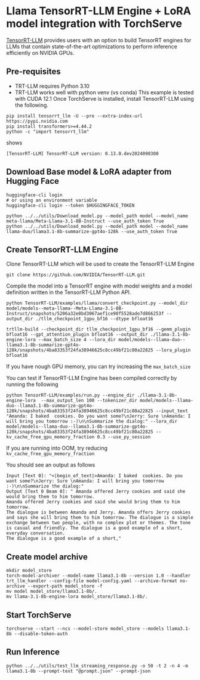 # Llama TensorRT-LLM Engine + LoRA model integration with TorchServe

[TensorRT-LLM](https://github.com/NVIDIA/TensorRT-LLM) provides users with an option to build TensorRT engines for LLMs that contain state-of-the-art optimizations to perform inference efficiently on NVIDIA GPUs.

## Pre-requisites

- TRT-LLM requires Python 3.10
- TRT-LLM works well with python venv (vs conda)
This example is tested with CUDA 12.1
Once TorchServe is installed, install TensorRT-LLM using the following.

```
pip install tensorrt_llm -U --pre --extra-index-url https://pypi.nvidia.com
pip install transformers>=4.44.2
python -c "import tensorrt_llm"
```
shows
```
[TensorRT-LLM] TensorRT-LLM version: 0.13.0.dev2024090300
```

## Download Base model & LoRA adapter from Hugging Face
```
huggingface-cli login
# or using an environment variable
huggingface-cli login --token $HUGGINGFACE_TOKEN
```
```
python ../../utils/Download_model.py --model_path model --model_name meta-llama/Meta-Llama-3.1-8B-Instruct --use_auth_token True
python ../../utils/Download_model.py --model_path model --model_name llama-duo/llama3.1-8b-summarize-gpt4o-128k --use_auth_token True
```

## Create TensorRT-LLM Engine
Clone TensorRT-LLM which will be used to create the TensorRT-LLM Engine

```
git clone https://github.com/NVIDIA/TensorRT-LLM.git
```

Compile the model into a TensorRT engine with model weights and a model definition written in the TensorRT-LLM Python API.

```
python TensorRT-LLM/examples/llama/convert_checkpoint.py --model_dir model/models--meta-llama--Meta-Llama-3.1-8B-Instruct/snapshots/5206a32e0bd3067aef1ce90f5528ade7d866253f --output_dir ./tllm_checkpoint_1gpu_bf16 --dtype bfloat16
```

```
trtllm-build --checkpoint_dir tllm_checkpoint_1gpu_bf16 --gemm_plugin bfloat16 --gpt_attention_plugin bfloat16 --output_dir ./llama-3.1-8b-engine-lora --max_batch_size 4 --lora_dir model/models--llama-duo--llama3.1-8b-summarize-gpt4o-128k/snapshots/4ba83353f24fa38946625c8cc49bf21c80a22825 --lora_plugin bfloat16
```
If you have nough GPU memory, you can try increasing the `max_batch_size`

You can test if TensorRT-LLM Engine has been compiled correctly by running the following
```
python TensorRT-LLM/examples/run.py --engine_dir ./llama-3.1-8b-engine-lora  --max_output_len 100 --tokenizer_dir model/models--llama-duo--llama3.1-8b-summarize-gpt4o-128k/snapshots/4ba83353f24fa38946625c8cc49bf21c80a22825 --input_text "Amanda: I baked  cookies. Do you want some?\nJerry: Sure \nAmanda: I will bring you tomorrow :-)\n\nSummarize the dialog:" --lora_dir model/models--llama-duo--llama3.1-8b-summarize-gpt4o-128k/snapshots/4ba83353f24fa38946625c8cc49bf21c80a22825 --kv_cache_free_gpu_memory_fraction 0.3 --use_py_session
```
If you are running into OOM, try reducing `kv_cache_free_gpu_memory_fraction`

You should see an output as follows
```
Input [Text 0]: "<|begin_of_text|>Amanda: I baked  cookies. Do you want some?\nJerry: Sure \nAmanda: I will bring you tomorrow :-)\n\nSummarize the dialog:"
Output [Text 0 Beam 0]: " Amanda offered Jerry cookies and said she would bring them to him tomorrow.
Amanda offered Jerry cookies and said she would bring them to him tomorrow.
The dialogue is between Amanda and Jerry. Amanda offers Jerry cookies and says she will bring them to him tomorrow. The dialogue is a simple exchange between two people, with no complex plot or themes. The tone is casual and friendly. The dialogue is a good example of a short, everyday conversation.
The dialogue is a good example of a short,"
```

## Create model archive

```
mkdir model_store
torch-model-archiver --model-name llama3.1-8b --version 1.0 --handler trt_llm_handler --config-file model-config.yaml --archive-format no-archive --export-path model_store -f
mv model model_store/llama3.1-8b/.
mv llama-3.1-8b-engine-lora model_store/llama3.1-8b/.
```

## Start TorchServe
```
torchserve --start --ncs --model-store model_store --models llama3.1-8b --disable-token-auth
```

## Run Inference
```
python ../../utils/test_llm_streaming_response.py -o 50 -t 2 -n 4 -m llama3.1-8b --prompt-text "@prompt.json" --prompt-json
```
